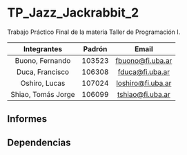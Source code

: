 # TP_Jazz_Jackrabbit_2

Trabajo Práctico Final de la materia Taller de Programación I.

| **Integrantes** | **Padrón** | **Email** |
| :-------------: | :--------: | :-------: |
| Buono, Fernando | 103523 | <fbuono@fi.uba.ar> |
| Duca, Francisco | 106308 | <fduca@fi.uba.ar> |
| Oshiro, Lucas | 107024 | <loshiro@fi.uba.ar> |
| Shiao, Tomás Jorge | 106099 | <tshiao@fi.uba.ar> |

## Informes

## Dependencias
